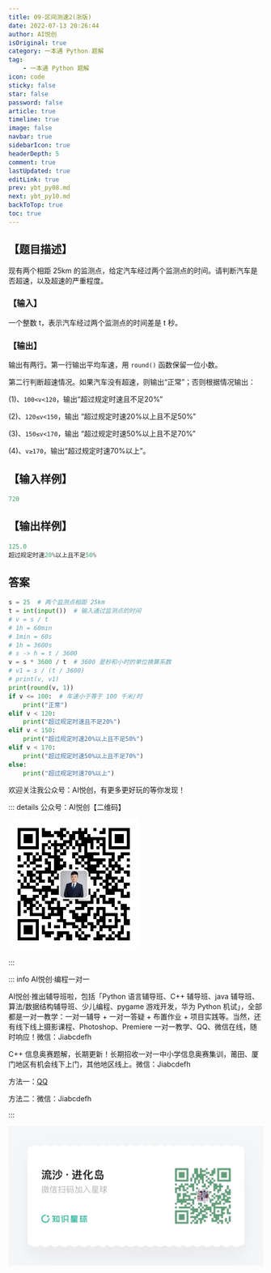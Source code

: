 ```yaml
---
title: 09-区间测速2(浙版)
date: 2022-07-13 20:26:44
author: AI悦创
isOriginal: true
category: 一本通 Python 题解
tag:
    - 一本通 Python 题解
icon: code
sticky: false
star: false
password: false
article: true
timeline: true
image: false
navbar: true
sidebarIcon: true
headerDepth: 5
comment: true
lastUpdated: true
editLink: true
prev: ybt_py08.md
next: ybt_py10.md
backToTop: true
toc: true
---
```


## 【题目描述】

现有两个相距 25km 的监测点，给定汽车经过两个监测点的时间。请判断汽车是否超速，以及超速的严重程度。

### 【输入】

一个整数 t，表示汽车经过两个监测点的时间差是 t 秒。

### 【输出】

输出有两行。第一行输出平均车速，用 `round()` 函数保留一位小数。

第二行判断超速情况。如果汽车没有超速，则输出“正常”；否则根据情况输出：

(1)、`100<v<120`，输出“超过规定时速且不足20%”

(2)、`120≤v<150`，输出 “超过规定时速20%以上且不足50%”

(3)、`150≤v<170`，输出  “超过规定时速50%以上且不足70%”

(4)、`v≥170`，输出“超过规定时速70%以上”。

## 【输入样例】

```python
720
```

## 【输出样例】

```python
125.0 
超过规定时速20%以上且不足50%
```

## 答案

```python
s = 25  # 两个监测点相距 25km
t = int(input())  # 输入通过监测点的时间
# v = s / t
# 1h = 60min
# 1min = 60s
# 1h = 3600s
# s -> h = t / 3600
v = s * 3600 / t  # 3600 是秒和小时的单位换算系数
# v1 = s / (t / 3600)
# print(v, v1)
print(round(v, 1))
if v <= 100:  # 车速小于等于 100 千米/时
	print("正常")
elif v < 120:
	print("超过规定时速且不足20%")
elif v < 150:
	print("超过规定时速20%以上且不足50%")
elif v < 170:
	print("超过规定时速50%以上且不足70%")
else:
	print("超过规定时速70%以上")
```

欢迎关注我公众号：AI悦创，有更多更好玩的等你发现！

::: details 公众号：AI悦创【二维码】

![](/gzh.jpg)

:::

::: info AI悦创·编程一对一

AI悦创·推出辅导班啦，包括「Python 语言辅导班、C++ 辅导班、java 辅导班、算法/数据结构辅导班、少儿编程、pygame 游戏开发，华为 Python 机试」，全部都是一对一教学：一对一辅导 + 一对一答疑 + 布置作业 + 项目实践等。当然，还有线下线上摄影课程、Photoshop、Premiere 一对一教学、QQ、微信在线，随时响应！微信：Jiabcdefh

C++ 信息奥赛题解，长期更新！长期招收一对一中小学信息奥赛集训，莆田、厦门地区有机会线下上门，其他地区线上。微信：Jiabcdefh

方法一：[QQ](http://wpa.qq.com/msgrd?v=3&uin=1432803776&site=qq&menu=yes)

方法二：微信：Jiabcdefh

:::

![](/zsxq.jpg)





